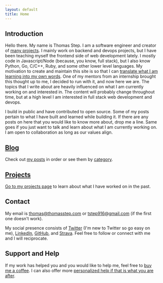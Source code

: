 ```yaml
---
layout: default
title: Home
---
```


## Introduction

Hello there. My name is Thomas Step. I am a software engineer and creator of [many projects](/projects). I mainly work on backend and devops projects, but I have been teaching myself the frontend side of web development lately. I mostly code in Javascript/Node (because, you know, full stack), but I also know Python, Go, C/C++, Ruby, and some other lower level languages. My motivation to create and maintain this site is so that I can [translate what I am learning into my own words](https://twitter.com/swyx/status/1009174159690264579). One of my mentors from an internship brought this thought up to me, I decided to run with it, and now here we are. The topics that I write about are heavily influenced on what I am currently working on and interested in. The content will probably change throughout time, but at a high level I am interested in full stack web development and devops.

I build in public and have contributed to open source. Some of my posts pertain to what I have built and learned while building it. If there are any posts on here that you would like to know more about, drop me a line. Same goes if you just want to talk and learn about what I am currently working on. I am open to collaboration as long as our values align.

## [Blog](/blog)

Check out [my posts](/blog) in order or see them by [category](/categories).

## [Projects](/projects)

[Go to my projects page](/projects) to learn about what I have worked on in the past.

## Contact

My email is thomas@thomasstep.com or tstep916@gmail.com (if the first one doesn't work).

My social presence consists of [Twitter](https://twitter.com/tr33b3ard) (I'm new to Twitter so go easy on me), [LinkedIn](https://www.linkedin.com/in/thomasstep/), [GitHub](https://github.com/thomasstep), and [Strava](https://www.strava.com/athletes/50851495). Feel free to follow or connect with me and I will reciprocate.

## Support and Help

If my work has helped you and you would like to help me, feel free to [buy me a coffee](https://www.buymeacoffee.com/thomasstep). I can also offer more [personalized help if that is what you are after](https://www.buymeacoffee.com/thomasstep/e/41426).
